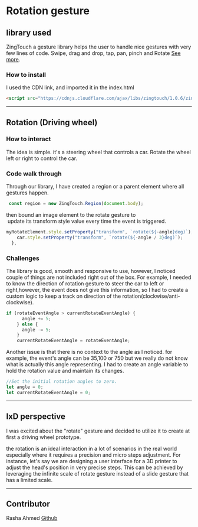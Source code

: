 # Rotation gesture

## library used

ZingTouch a gesture library helps the user to handle nice gestures with very few lines of code. Swipe, drag and drop, tap, pan, pinch and Rotate [See more](https://zingchart.github.io/zingtouch/#gestures).

### How to install

I used the CDN link, and imported it in the index.html

```html
<script src="https://cdnjs.cloudflare.com/ajax/libs/zingtouch/1.0.6/zingtouch.min.js"></script>
```

---

## Rotation (Driving wheel)

### How to interact

The idea is simple. it's a steering wheel that controls a car. Rotate the wheel left or right to control the car.

### Code walk through

Through our library, I have created a region or a parent element where all gestures happen.

```Javascript
 const region = new ZingTouch.Region(document.body);
```

then bound an image element to the rotate gesture to  update its transform style value every time the event is triggered.

```Javascript
myRotateElement.style.setProperty("transform", `rotate(${-angle}deg)`);
    car.style.setProperty("transform", `rotate(${-angle / 3}deg)`);
  },
```

### Challenges

The library is good, smooth and responsive to use, however, I noticed couple of things are not included right out of the box. For example,
I needed to know the direction of rotation gesture to steer the car to left or right,however, the event does not give this information, so I had to create a custom logic to keep a track on direction of the rotation(clockwise/anti-clockwise).

```Javascript
if (rotateEventAngle > currentRotateEventAngle) {
      angle += 5;
    } else {
      angle -= 5;
    }
    currentRotateEventAngle = rotateEventAngle;
```

Another issue is that there is no context to the angle as I noticed.
for example, the event's angle can be 35,100 or 750 but we really do not know what is actually this angle representing.
I had to create an angle variable to hold the rotation value and maintain its changes.

```Javascript
//Set the initial rotation angles to zero.
let angle = 0;
let currentRotateEventAngle = 0;
```

---

## IxD perspective

I was excited about the "rotate" gesture and decided to utilize it to create at first a driving wheel prototype.

the rotation is an ideal interaction in a lot of scenarios in the real world especially where it requires a precision and micro steps adjustment. For instance, let's say we are designing a user interface for a 3D printer to adjust the head's position in very precise steps. This can be achieved by leveraging the infinite scale of rotate gesture instead of a slide gesture that has a limited scale.

---

## Contributor

Rasha Ahmed [Github](https://github.com/rashahmed)
